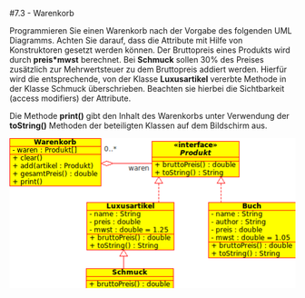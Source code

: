 #7.3 - Warenkorb

Programmieren Sie einen Warenkorb nach der Vorgabe des folgenden UML Diagramms. Achten Sie darauf, dass die Attribute mit Hilfe von Konstruktoren gesetzt werden können. Der Bruttopreis eines Produkts wird durch **preis\*mwst** berechnet. Bei **Schmuck** sollen 30% des Preises zusätzlich zur  Mehrwertsteuer zu dem Bruttopreis addiert werden. Hierfür wird die entsprechende, von der Klasse **Luxusartikel** vererbte Methode in der Klasse Schmuck überschrieben. Beachten sie hierbei die Sichtbarkeit (access modifiers) der Attribute.

Die Methode **print()** gibt den Inhalt des Warenkorbs unter Verwendung der **toString()** Methoden der beteiligten Klassen auf dem Bildschirm aus.

![Klassendiagramm](Klassendiagramm.png)